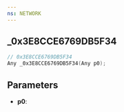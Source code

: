 ```yaml
---
ns: NETWORK
---
```

## _0x3E8CCE6769DB5F34

```c
// 0x3E8CCE6769DB5F34
Any _0x3E8CCE6769DB5F34(Any p0);
```

## Parameters
* **p0**:
